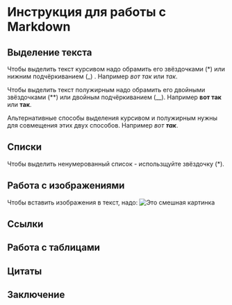 # Инструкция для работы с Markdown

## Выделение текста

Чтобы выделить текст курсивом надо обрамить его звёздочками (*) или нижним подчёркиванием (_) . Например *вот так* или _так_.

Чтобы выделить текст полужирным надо обрамить его двойными звёздочками (**) или двойным подчёркиванием (__). Например **вот так** или __так__.

Альтернативные способы выделения курсивом и полужирным нужны для совмещения этих двух способов. Например _вот **так**_.

## Списки

Чтобы выделить ненумерованный список - использщуйте звёздочку (*).

## Работа с изображениями

Чтобы вставить изображения в текст, надо:
![Это смешная картинка](fun.jpg)


## Ссылки

## Работа с таблицами

## Цитаты

## Заключение